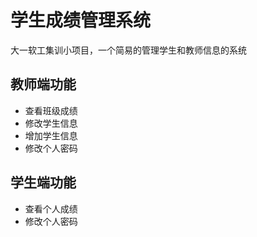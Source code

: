 # **学生成绩管理系统**
大一软工集训小项目，一个简易的管理学生和教师信息的系统
## 教师端功能
* 查看班级成绩
* 修改学生信息
* 增加学生信息
* 修改个人密码
## 学生端功能
* 查看个人成绩
* 修改个人密码
